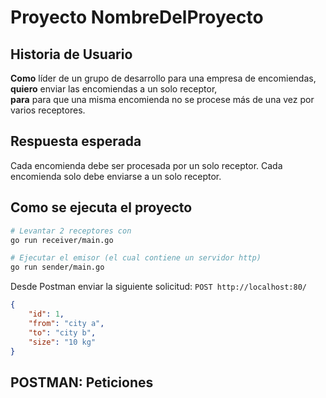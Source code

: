 # Proyecto NombreDelProyecto

## Historia de Usuario
**Como** líder de un grupo de desarrollo para una empresa de encomiendas,  
**quiero** enviar las encomiendas a un solo receptor,  
**para** para que una misma encomienda no se procese más de una vez por varios receptores.

## Respuesta esperada
Cada encomienda debe ser procesada por un solo receptor.
Cada encomienda solo debe enviarse a un solo receptor.

## Como se ejecuta el proyecto

```bash
# Levantar 2 receptores con
go run receiver/main.go 

# Ejecutar el emisor (el cual contiene un servidor http)
go run sender/main.go
```

Desde Postman enviar la siguiente solicitud:
`POST http://localhost:80/`
```json
{
    "id": 1,
    "from": "city a",
    "to": "city b",
    "size": "10 kg"
}
```

## POSTMAN: Peticiones

